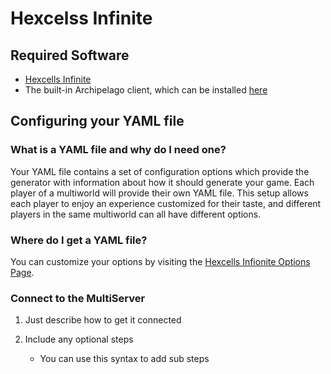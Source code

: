 # Hexcelss Infinite

## Required Software

- [Hexcells Infinite](https://store.steampowered.com/app/304410/Hexcells_Infinite/)
- The built-in Archipelago client, which can be installed [here](https://github.com/ArchipelagoMW/Archipelago/releases)

## Configuring your YAML file

### What is a YAML file and why do I need one?

Your YAML file contains a set of configuration options which provide the generator with information about how it should
generate your game. Each player of a multiworld will provide their own YAML file. This setup allows each player to enjoy
an experience customized for their taste, and different players in the same multiworld can all have different options.

### Where do I get a YAML file?

You can customize your options by visiting the [Hexcells Infionite Options Page](/games/Hexcells%20Infinite/player-options).

### Connect to the MultiServer

1. Just describe how to get it connected

2. Include any optional steps
    - You can use this syntax to add sub steps